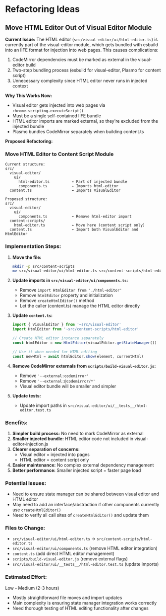 # Refactoring Ideas

## Move HTML Editor Out of Visual Editor Module

**Current Issue:**
The HTML editor (`src/visual-editor/ui/html-editor.ts`) is currently part of the visual-editor module, which gets bundled with esbuild into an IIFE format for injection into web pages. This causes complications:

1. CodeMirror dependencies must be marked as external in the visual-editor build
2. Two-step bundling process (esbuild for visual-editor, Plasmo for content script)
3. Unnecessary complexity since HTML editor never runs in injected context

**Why This Works Now:**
- Visual editor gets injected into web pages via `chrome.scripting.executeScript()`
- Must be a single self-contained IIFE bundle
- HTML editor imports are marked external, so they're excluded from the injected bundle
- Plasmo bundles CodeMirror separately when building content.ts

**Proposed Refactoring:**

### Move HTML Editor to Content Script Module

```
Current structure:
src/
  visual-editor/
    ui/
      html-editor.ts          ← Part of injected bundle
      components.ts           ← Imports html-editor
  content.ts                  ← Imports VisualEditor

Proposed structure:
src/
  visual-editor/
    ui/
      components.ts           ← Remove html-editor import
  content-scripts/
    html-editor.ts            ← Move here (content script only)
  content.ts                  ← Import both VisualEditor and HtmlEditor
```

### Implementation Steps:

1. **Move the file:**
   ```bash
   mkdir -p src/content-scripts
   mv src/visual-editor/ui/html-editor.ts src/content-scripts/html-editor.ts
   ```

2. **Update imports in `src/visual-editor/ui/components.ts`:**
   - Remove `import HtmlEditor from './html-editor'`
   - Remove `htmlEditor` property and initialization
   - Remove `createHtmlEditor()` method
   - Let the caller (content.ts) manage the HTML editor directly

3. **Update `content.ts`:**
   ```typescript
   import { VisualEditor } from '~src/visual-editor'
   import HtmlEditor from '~src/content-scripts/html-editor'

   // Create HTML editor instance separately
   const htmlEditor = new HtmlEditor(visualEditor.getStateManager())

   // Use it when needed for HTML editing
   const newHtml = await htmlEditor.show(element, currentHtml)
   ```

4. **Remove CodeMirror externals from `scripts/build-visual-editor.js`:**
   - Remove `'--external:codemirror'`
   - Remove `'--external:@codemirror/*'`
   - Visual editor bundle will be smaller and simpler

5. **Update tests:**
   - Update import paths in `src/visual-editor/ui/__tests__/html-editor.test.ts`

### Benefits:

1. **Simpler build process:** No need to mark CodeMirror as external
2. **Smaller injected bundle:** HTML editor code not included in visual-editor-injection.js
3. **Clearer separation of concerns:**
   - Visual editor = injected into pages
   - HTML editor = content script only
4. **Easier maintenance:** No complex external dependency management
5. **Better performance:** Smaller injected script = faster page load

### Potential Issues:

- Need to ensure state manager can be shared between visual editor and HTML editor
- May need to add an interface/abstraction if other components currently use `createHtmlEditor()`
- Need to verify all call sites of `createHtmlEditor()` and update them

### Files to Change:

- `src/visual-editor/ui/html-editor.ts` → `src/content-scripts/html-editor.ts`
- `src/visual-editor/ui/components.ts` (remove HTML editor integration)
- `content.ts` (add direct HTML editor management)
- `scripts/build-visual-editor.js` (remove external flags)
- `src/visual-editor/ui/__tests__/html-editor.test.ts` (update imports)

### Estimated Effort:

Low - Medium (2-3 hours)
- Mostly straightforward file moves and import updates
- Main complexity is ensuring state manager integration works correctly
- Need thorough testing of HTML editing functionality after changes
